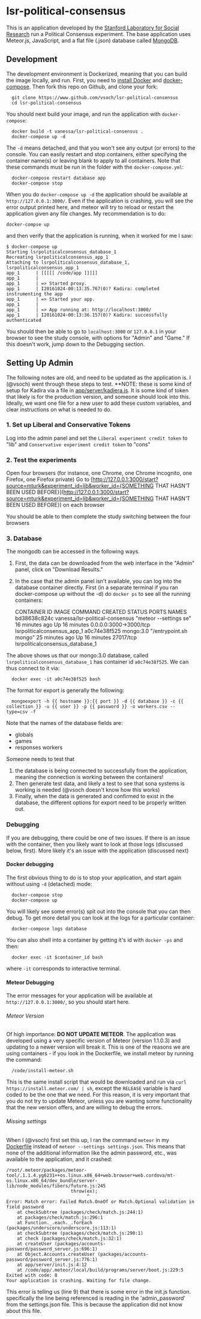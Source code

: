 # lsr-political-consensus

This is an application developed by the [Stanford Laboratory for Social Research](https://sociology.stanford.edu/research/laboratory-social-research) run a Political Consensus experiment. The base application uses Meteor.js, JavaScript, and a flat file (.json) database called [MongoDB](https://www.mongodb.com/leading-nosql-database).

## Development
The development environment is Dockerized, meaning that you can build the image locally, and run. First, you need to [install Docker](http://54.71.194.30:4111/engine/installation) and [docker-compose](http://54.71.194.30:4111/compose/install/). Then fork this repo on Github, and clone your fork:


      git clone https://www.github.com/vsoch/lsr-political-consensus
      cd lsr-political-consensus

You should next build your image, and run the application with `docker-compose`:

      docker build -t vanessa/lsr-political-consensus .
      docker-compose up -d

The `-d` means detached, and that you won't see any output (or errors) to the console. You can easily restart and stop containers, either specifying the container name(s) or leaving blank to apply to all containers. Note that these commands must be run in the folder with the `docker-compose.yml`:

      docker-compose restart database app
      docker-compose stop


When you do `docker-compose up -d` the application should be available at `http://127.0.0.1:3000/`. Even if the application is crashing, you will see the error output printed here, and meteor will try to reload or restart the application given any file changes. My recommendation is to do:

    docker-compse up

and then verify that the application is running, when it worked for me I saw:


	$ docker-compose up
	Starting lsrpoliticalconsensus_database_1
	Recreating lsrpoliticalconsensus_app_1
	Attaching to lsrpoliticalconsensus_database_1, lsrpoliticalconsensus_app_1
	app_1      | [[[[[ /code/app ]]]]]
	app_1      | 
	app_1      | => Started proxy.
	app_1      | I20161024-00:13:35.767(0)? Kadira: completed instrumenting the app
	app_1      | => Started your app.
	app_1      | 
	app_1      | => App running at: http://localhost:3000/
	app_1      | I20161024-00:13:36.157(0)? Kadira: successfully authenticated


You should then be able to go to `localhost:3000` or `127.0.0.1` in your browser to see the study console, with options for "Admin" and "Game." If this doesn't work, jump down to the Debugging section.


## Setting Up Admin
The following notes are old, and need to be updated as the application is. I (@vsoch) went through these steps to test. **NOTE: these is some kind of setup for Kadira via a file in [app/server/kadiera.js](app/server/kadiera.js). It is some kind of token that likely is for the production version, and someone should look into this. Ideally, we want one file for a new user to add these custom variables, and clear instructions on what is needed to do.


### 1. Set up Liberal and Conservative Tokens
Log into the admin panel and set the `Liberal experiment credit token` to "lib" and `Conservative experiment credit token` to "cons"


### 2. Test the experiments
Open four browsers (for instance, one Chrome, one Chrome incognito, one Firefox, one Firefox private)
Go to [http://127.0.0.1:3000/start?source=mturk&experiment_id=lib&worker_id={SOMETHING THAT HASN’T BEEN USED BEFORE}](http://127.0.0.1:3000/start?source=mturk&experiment_id=lib&worker_id={SOMETHING THAT HASN’T BEEN USED BEFORE}) on each browser

You should be able to then complete the study switching between the four browsers

### 3. Database
The mongodb can be accessed in the following ways. 

1. First, the data can be downloaded from the web interface in the "Admin" panel, click on "Download Results."
2. In the case that the admin panel isn't available, you can log into the database container directly. First (in a separate terminal if you ran docker-compose up without the -d) do `docker ps` to see all the running containers:

	CONTAINER ID  IMAGE      COMMAND      CREATED      STATUS      PORTS      NAMES
        bd38638c824c  vanessa/lsr-political-consensus  "meteor --settings se" 16 minutes ago  Up 16 minutes       0.0.0.0:3000->3000/tcp   lsrpoliticalconsensus_app_1
        a0c74e38f525  mongo:3.0   "/entrypoint.sh mongo"   25 minutes ago  Up 16 minutes  27017/tcp                lsrpoliticalconsensus_database_1


The above shows us that our mongo:3.0 database, called `lsrpoliticalconsensus_database_1` has container id `a0c74e38f525`. We can thus connect to it via:

      docker exec -it a0c74e38f525 bash

The format for export is generally the following:

      
      mongoexport -h {{ hostname }}:{{ port }} -d {{ database }} -c {{ collection }} -u {{ user }} -p {{ password }} -o workers.csv --type=csv -f 

Note that the names of the database fields are:

- globals
- games 
- responses workers

Someone needs to test that 

1. the database is being connected to successfully from the application, meaning the connection is working between the containers!
2. Then generate test data, and likely a test to see that sona systems is working is needed (@vsoch doesn't know how this works)
3. Finally, when the data is generated and confirmed to exist in the database, the different options for export need to be properly written out.


### Debugging
If you are debugging, there could be one of two issues. If there is an issue with the container, then you likely want to look at those logs (discussed below, first). More likely it's an issue with the application (discussed next)

#### Docker debugging
The first obvious thing to do is to stop your application, and start again without using `-d` (detached) mode:

      docker-compose stop
      docker-compose up

You will likely see some error(s) spit out into the console that you can then debug. To get more detail you can look at the logs for a particular container:

      docker-compose logs database

You can also shell into a container by getting it's id with `docker -ps` and then:

      docker exec -it $container_id bash

where `-it` corresponds to interactive terminal.

#### Meteor Debugging
The error messages for your application will be available at `http://127.0.0.1:3000/`, so you should start here.


###### Meteor Version
Of high importance: **DO NOT UPDATE METEOR**. The application was developed using a very specific version of Meteor (version 1.1.0.3) and updating to a newer version will break it. This is one of the reasons we are using containers - if you look in the Dockerfile, we install meteor by running the command:

      /code/install-meteor.sh

This is the same install script that would be downloaded and run via `curl https://install.meteor.com/ | sh`, except the `RELEASE` variable is hard coded to be the one that we need. For this reason, it is very important that you do not try to update Meteor, unless you are wanting some functionality that the new version offers, and are willing to debug the errors.


###### Missing settings
When I (@vsoch) first set this up, I ran the command `meteor` in my [Dockerfile](Dockerfile) instead of `meteor --settings settings.json`. This means that none of the additional information like the admin password, etc., was available to the application, and it crashed:


	/root/.meteor/packages/meteor-tool/.1.1.4.yg6231++os.linux.x86_64+web.browser+web.cordova/mt-os.linux.x86_64/dev_bundle/server-lib/node_modules/fibers/future.js:245
							throw(ex);
							      ^
	Error: Match error: Failed Match.OneOf or Match.Optional validation in field password
	    at checkSubtree (packages/check/match.js:244:1)
	    at packages/check/match.js:296:1
	    at Function._.each._.forEach (packages/underscore/underscore.js:113:1)
	    at checkSubtree (packages/check/match.js:290:1)
	    at check (packages/check/match.js:32:1)
	    at createUser (packages/accounts-password/password_server.js:696:1)
	    at Object.Accounts.createUser (packages/accounts-password/password_server.js:776:1)
	    at app/server/init.js:4:12
	    at /code/app/.meteor/local/build/programs/server/boot.js:229:5
	Exited with code: 8
	Your application is crashing. Waiting for file change.


This error is telling us (line 9) that there is some error in the init.js function. specifically the line being referenced is reading in the 'admin_password' from the settings.json file. This is because the application did not know about this file.
